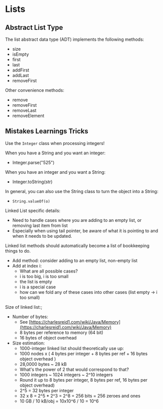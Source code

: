 # Lists

## Abstract List Type

The list abstract data type (ADT) implements the following methods:
* size
* isEmpty
* first
* last
* addFirst
* addLast
* removeFirst

Other convenience methods:
* remove
* removeFirst
* removeLast
* removeElement

## Mistakes Learnings Tricks

Use the `Integer` class when processing integers!

When you have a String and you want an integer:
* Integer.parse("525")

When you have an integer and you want a String:
* Integer.toString(str)

In general, you can also use the String class to turn the object into a String:
* `String.valueOf(o)`

Linked List specific details:
* Need to handle cases where you are adding to an empty list, or removing last item from list
* Especially when using tail pointer, be aware of what it is pointing to and when it needs to be updated.

Linked list methods should automatically become a list of bookkeeping things to do.
* Add method: consider adding to an empty list, non-empty list
* Add at index i:
	* What are all possible cases?
	* i is too big, i is too small
	* the list is empty 
	* i is a special case
	* how can we fold any of these cases into other cases (list empty -> i too small)



Size of linked list:;
* Number of bytes: 
	* See [https://charlesreid1.com/wiki/Java/Memory](https://charlesreid1.com/wiki/Java/Memory)
	* 8 bytes per reference to memory (64 bit)
	* 16 bytes of object overhead
* Size estimation:
	* 1000-integer linked list should theoretically use up:
	* 1000 nodes x ( 4 bytes per integer + 8 bytes per ref + 16 bytes object overhead )
	* 28,0000 bytes ~ 28 kB
	* What's the power of 2 that would correspond to that? 
	* 1000 integers ~ 1024 integers ~ 2^10 integers
	* Round it up to 8 bytes per integer, 8 bytes per ref, 16 bytes per object overhead)
	* 2^5 = 32 bytes per integer
	* 32 x 8 = 2^5 * 2^3 = 2^8 = 256 bits = 256 zeroes and ones
	* 10 GB / 10 kB/obj = 10x10^6 / 10 = 10^6



